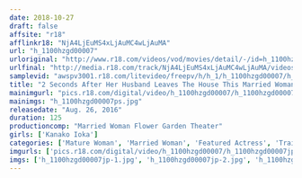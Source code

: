 ```yaml
---
date: 2018-10-27
draft: false
affsite: "r18"
afflinkr18: "NjA4LjEuMS4xLjAuMC4wLjAuMA"
url: "h_1100hzgd00007"
urloriginal: "http://www.r18.com/videos/vod/movies/detail/-/id=h_1100hzgd00007"
urlfinal: "http://media.r18.com/track/NjA4LjEuMS4xLjAuMC4wLjAuMA/videos/vod/movies/detail/-/id=h_1100hzgd00007"
samplevid: "awspv3001.r18.com/litevideo/freepv/h/h_1/h_1100hzgd00007/h_1100hzgd00007_dmb_w.mp4"
title: "2 Seconds After Her Husband Leaves The House This Married Woman Is Locked Down In Confinement Kana Morisawa"
mainimgurl: "pics.r18.com/digital/video/h_1100hzgd00007/h_1100hzgd00007ps.jpg"
mainimgs: "h_1100hzgd00007ps.jpg"
releasedate: "Aug. 26, 2016"
duration: 125
productioncomp: "Married Woman Flower Garden Theater"
girls: ['Kanako Ioka']
categories: ['Mature Woman', 'Married Woman', 'Featured Actress', 'Training', 'Creampie', 'Confinement', 'Hi-Def']
imgurls: ['pics.r18.com/digital/video/h_1100hzgd00007/h_1100hzgd00007jp-1.jpg', 'pics.r18.com/digital/video/h_1100hzgd00007/h_1100hzgd00007jp-2.jpg', 'pics.r18.com/digital/video/h_1100hzgd00007/h_1100hzgd00007jp-3.jpg', 'pics.r18.com/digital/video/h_1100hzgd00007/h_1100hzgd00007jp-4.jpg', 'pics.r18.com/digital/video/h_1100hzgd00007/h_1100hzgd00007jp-5.jpg', 'pics.r18.com/digital/video/h_1100hzgd00007/h_1100hzgd00007jp-6.jpg', 'pics.r18.com/digital/video/h_1100hzgd00007/h_1100hzgd00007jp-7.jpg', 'pics.r18.com/digital/video/h_1100hzgd00007/h_1100hzgd00007jp-8.jpg', 'pics.r18.com/digital/video/h_1100hzgd00007/h_1100hzgd00007jp-9.jpg', 'pics.r18.com/digital/video/h_1100hzgd00007/h_1100hzgd00007jp-10.jpg', 'pics.r18.com/digital/video/h_1100hzgd00007/h_1100hzgd00007jp-11.jpg', 'pics.r18.com/digital/video/h_1100hzgd00007/h_1100hzgd00007jp-12.jpg', 'pics.r18.com/digital/video/h_1100hzgd00007/h_1100hzgd00007jp-13.jpg', 'pics.r18.com/digital/video/h_1100hzgd00007/h_1100hzgd00007jp-14.jpg', 'pics.r18.com/digital/video/h_1100hzgd00007/h_1100hzgd00007jp-15.jpg', 'pics.r18.com/digital/video/h_1100hzgd00007/h_1100hzgd00007jp-16.jpg', 'pics.r18.com/digital/video/h_1100hzgd00007/h_1100hzgd00007jp-17.jpg', 'pics.r18.com/digital/video/h_1100hzgd00007/h_1100hzgd00007jp-18.jpg', 'pics.r18.com/digital/video/h_1100hzgd00007/h_1100hzgd00007jp-19.jpg', 'pics.r18.com/digital/video/h_1100hzgd00007/h_1100hzgd00007jp-20.jpg']
imgs: ['h_1100hzgd00007jp-1.jpg', 'h_1100hzgd00007jp-2.jpg', 'h_1100hzgd00007jp-3.jpg', 'h_1100hzgd00007jp-4.jpg', 'h_1100hzgd00007jp-5.jpg', 'h_1100hzgd00007jp-6.jpg', 'h_1100hzgd00007jp-7.jpg', 'h_1100hzgd00007jp-8.jpg', 'h_1100hzgd00007jp-9.jpg', 'h_1100hzgd00007jp-10.jpg', 'h_1100hzgd00007jp-11.jpg', 'h_1100hzgd00007jp-12.jpg', 'h_1100hzgd00007jp-13.jpg', 'h_1100hzgd00007jp-14.jpg', 'h_1100hzgd00007jp-15.jpg', 'h_1100hzgd00007jp-16.jpg', 'h_1100hzgd00007jp-17.jpg', 'h_1100hzgd00007jp-18.jpg', 'h_1100hzgd00007jp-19.jpg', 'h_1100hzgd00007jp-20.jpg']
---
```

